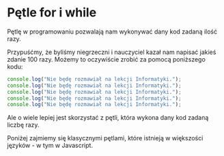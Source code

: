 # Pętle for i while

Pętlę w programowaniu pozwalają nam wykonywać dany kod zadaną ilość razy.

Przypuśćmy, że byliśmy niegrzeczni i nauczyciel kazał nam napisać jakieś zdanie 100 razy. Możemy to oczywiście zrobić za pomocą poniższego kodu:

```js
console.log("Nie będę rozmawiał na lekcji Informatyki.");
console.log("Nie będę rozmawiał na lekcji Informatyki.");
console.log("Nie będę rozmawiał na lekcji Informatyki.");
console.log("Nie będę rozmawiał na lekcji Informatyki.");
console.log("Nie będę rozmawiał na lekcji Informatyki.");
```

Ale o wiele lepiej jest skorzystać z pętli, która wykona dany kod zadaną liczbę razy.

Poniżej zajmiemy się klasycznymi pętlami, które istnieją w większości języków - w tym w Javascript.